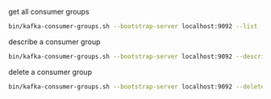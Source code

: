 get all consumer groups

```bash
bin/kafka-consumer-groups.sh --bootstrap-server localhost:9092 --list
```

describe a consumer group

```bash
bin/kafka-consumer-groups.sh --bootstrap-server localhost:9092 --describe --group my-group
```

delete a consumer group

```bash
bin/kafka-consumer-groups.sh --bootstrap-server localhost:9092 --delete --group my-group
```
